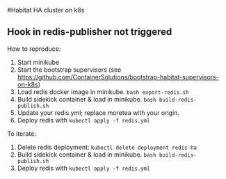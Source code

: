 #Habitat HA cluster on k8s

## Hook in redis-publisher not triggered
How to reproduce:

1. Start minikube
2. Start the bootstrap supervisors (see https://github.com/ContainerSolutions/bootstrap-habitat-supervisors-on-k8s)
3. Load redis docker image in minikube. `bash export-redis.sh`
4. Build sidekick container & load in minikube. `bash build-redis-publish.sh`
5. Update your redis.yml; replace moretea with your origin.
6. Deploy redis with `kubectl apply -f redis.yml`

To iterate:
1. Delete redis deployment: `kubectl delete deployment redis-ha`
2. Build sidekick container & load in minikube. `bash build-redis-publish.sh`
3. Deploy redis with `kubectl apply -f redis.yml`
